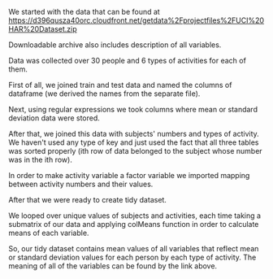 We started with the data that can be found at https://d396qusza40orc.cloudfront.net/getdata%2Fprojectfiles%2FUCI%20HAR%20Dataset.zip

Downloadable archive also includes description of all variables.

Data was collected over 30 people and 6 types of activities for each of them.

First of all, we joined train and test data and named the columns of dataframe (we derived the names from the separate file).

Next, using regular expressions we took columns where mean or standard deviation data were stored.

After that, we joined this data with subjects' numbers and types of activity. We haven't used any type of key and just used the fact that all three tables was sorted properly (ith row of data belonged to the subject whose number was in the ith row).

In order to make activity variable a factor variable we imported mapping between activity numbers and their values.

After that we were ready to create tidy dataset.

We looped over unique values of subjects and activities, each time taking a submatrix of our data and applying colMeans function in order to calculate means of each variable.

So, our tidy dataset contains mean values of all variables that reflect mean or standard deviation values for each person by each type of activity. The meaning of all of the variables can be found by the link above.
